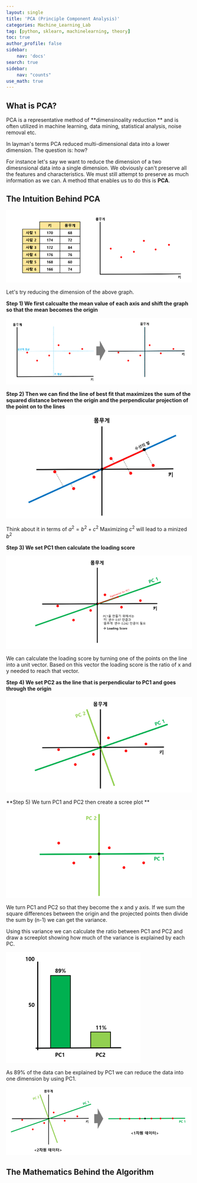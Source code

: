 ```yaml
---
layout: single
title: 'PCA (Principle Component Analysis)'
categories: Machine_Learning_Lab
tag: [python, sklearn, machinelearning, theory]
toc: true
author_profile: false
sidebar:
    nav: 'docs'
search: true
sidebar:
    nav: "counts"
use_math: true
---
```


## What is PCA?

PCA is a representative method of **dimensinoality reduction ** and is often utilized in machine learning, data mining, statistical analysis, noise removal etc. 

In layman's terms PCA reduced multi-dimensional data into a lower dimension. The question is: how? 

For instance let's say we want to reduce the dimension of a two dimesnsional data into a single dimension. We obviously can't preserve all the features and characteristics. We must still attempt to preserve as much information as we can. A method tthat enables us to do this is **PCA**.



## The Intuition Behind PCA 

![image-20231226145432453](/images/2023-12-26-PCA/image-20231226145432453.png)

Let's try reducing the dimension of the above graph. 

**Step 1) We first calcualte the mean value of each axis and shift the graph so that the mean becomes the origin**

![image-20231226145706129](/images/2023-12-26-PCA/image-20231226145706129.png)

**Step 2) Then we can find the line of best fit that maximizes the sum of the squared distance between the origin and the perpendicular projection of the point on to the lines**

![image-20231226150031503](/images/2023-12-26-PCA/image-20231226150031503.png)

Think about it in terms of $a^2 = b^2 + c^2$ 
Maximizing $c^2$ will lead to a minized $b^2$

**Step 3) We set PC1 then calculate the loading score**

![image-20231226150315532](/images/2023-12-26-PCA/image-20231226150315532.png)

We can calculate the loading score by turning one of the points on the line into a unit vector. Based on this vector the loading score is the ratio of x and y needed to reach that vector. 

**Step 4) We set PC2 as the line that is perpendicular to PC1 and goes through the origin**

![image-20231226150815190](/images/2023-12-26-PCA/image-20231226150815190.png)

**Step 5) We turn PC1 and PC2 then create a scree plot ** 

![image-20231226150943184](/images/2023-12-26-PCA/image-20231226150943184.png)

We turn PC1 and PC2 so that they become the x and y axis. If we sum the square differences between the origin and the projected points then divide the sum by (n-1) we can get the variance. 

Using this variance we can calculate the ratio between PC1 and PC2 and draw a screeplot showing how much of the variance is explained by each PC. 

![image-20231226151333371](/images/2023-12-26-PCA/image-20231226151333371.png)

As 89% of the data can be explained by PC1 we can reduce the data into one dimension by using PC1. 

![image-20231226151429753](/images/2023-12-26-PCA/image-20231226151429753.png)



## The Mathematics Behind the Algorithm 
